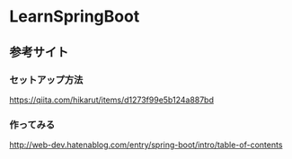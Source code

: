 # LearnSpringBoot
## 参考サイト
### セットアップ方法
https://qiita.com/hikarut/items/d1273f99e5b124a887bd
### 作ってみる
http://web-dev.hatenablog.com/entry/spring-boot/intro/table-of-contents
